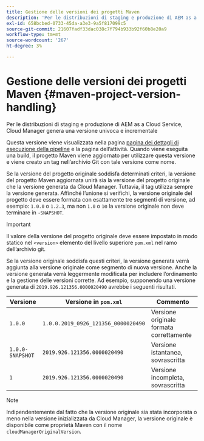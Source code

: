 ```yaml
---
title: Gestione delle versioni dei progetti Maven
description: 'Per le distribuzioni di staging e produzione di AEM as a Cloud Service, Cloud Manager genera una versione univoca e incrementale. '
exl-id: 658bcbed-0733-45da-a3e3-9a5f817099c5
source-git-commit: 21607fadf33dac038c7f794b933b92f60b8e20a9
workflow-type: tm+mt
source-wordcount: '267'
ht-degree: 3%

---
```



# Gestione delle versioni dei progetti Maven {#maven-project-version-handling}

Per le distribuzioni di staging e produzione di AEM as a Cloud Service, Cloud Manager genera una versione univoca e incrementale

Questa versione viene visualizzata nella pagina [pagina dei dettagli di esecuzione della pipeline](/help/implementing/cloud-manager/configuring-pipelines/managing-pipelines.md#view-details) e la pagina dell’attività. Quando viene eseguita una build, il progetto Maven viene aggiornato per utilizzare questa versione e viene creato un tag nell’archivio Git con tale versione come nome.

Se la versione del progetto originale soddisfa determinati criteri, la versione del progetto Maven aggiornata unirà sia la versione del progetto originale che la versione generata da Cloud Manager. Tuttavia, il tag utilizza sempre la versione generata. Affinché l’unione si verifichi, la versione originale del progetto deve essere formata con esattamente tre segmenti di versione, ad esempio: `1.0.0` o `1.2.3`, ma non `1.0` o `1`e la versione originale non deve terminare in `-SNAPSHOT`.

>[!IMPORTANT]
>
>Il valore della versione del progetto originale deve essere impostato in modo statico nel `<version>` elemento del livello superiore `pom.xml` nel ramo dell’archivio git.

Se la versione originale soddisfa questi criteri, la versione generata verrà aggiunta alla versione originale come segmento di nuova versione. Anche la versione generata verrà leggermente modificata per includere l’ordinamento e la gestione delle versioni corrette. Ad esempio, supponendo una versione generata di `2019.926.121356.0000020490` avrebbe i seguenti risultati.

| Versione | Versione in `pom.xml` | Commento |
|---|---|---|
| `1.0.0` | `1.0.0.2019_0926_121356_0000020490` | Versione originale formata correttamente |
| `1.0.0-SNAPSHOT` | `2019.926.121356.0000020490` | Versione istantanea, sovrascritta |
| `1` | `2019.926.121356.0000020490` | Versione incompleta, sovrascritta |

>[!NOTE]
>
>Indipendentemente dal fatto che la versione originale sia stata incorporata o meno nella versione inizializzata da Cloud Manager, la versione originale è disponibile come proprietà Maven con il nome `cloudManagerOriginalVersion`.
